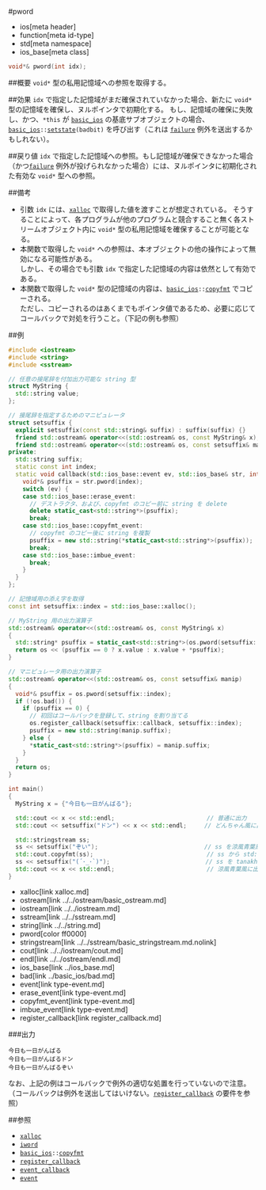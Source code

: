 #pword
* ios[meta header]
* function[meta id-type]
* std[meta namespace]
* ios_base[meta class]

```cpp
void*& pword(int idx);
```

##概要
`void*` 型の私用記憶域への参照を取得する。


##効果
`idx` で指定した記憶域がまだ確保されていなかった場合、新たに `void*` 型の記憶域を確保し、ヌルポインタで初期化する。
もし、記憶域の確保に失敗し、かつ、`*this` が [`basic_ios`](../basic_ios.md) の基底サブオブジェクトの場合、[`basic_ios`](../basic_ios.md)`::`[`setstate`](../basic_ios/setstate.md)`(badbit)` を呼び出す（これは [`failure`](failure.md.nolink) 例外を送出するかもしれない）。


##戻り値
`idx` で指定した記憶域への参照。もし記憶域が確保できなかった場合（かつ[`failure`](failure.md.nolink) 例外が投げられなかった場合）には、ヌルポインタに初期化された有効な `void*` 型への参照。


##備考
- 引数 `idx` には、[`xalloc`](xalloc.md) で取得した値を渡すことが想定されている。
    そうすることによって、各プログラムが他のプログラムと競合すること無く各ストリームオブジェクト内に `void*` 型の私用記憶域を確保することが可能となる。
- 本関数で取得した `void*` への参照は、本オブジェクトの他の操作によって無効になる可能性がある。  
    しかし、その場合でも引数 `idx` で指定した記憶域の内容は依然として有効である。
- 本関数で取得した `void*` 型の記憶域の内容は、[`basic_ios`](../basic_ios.md)`::`[`copyfmt`](../basic_ios/copyfmt.md.nolink) でコピーされる。  
    ただし、コピーされるのはあくまでもポインタ値であるため、必要に応じてコールバックで対処を行うこと。（下記の例も参照）


##例
```cpp
#include <iostream>
#include <string>
#include <sstream>

// 任意の接尾辞を付加出力可能な string 型
struct MyString {
  std::string value;
};

// 接尾辞を指定するためのマニピュレータ
struct setsuffix {
  explicit setsuffix(const std::string& suffix) : suffix(suffix) {}
  friend std::ostream& operator<<(std::ostream& os, const MyString& x);
  friend std::ostream& operator<<(std::ostream& os, const setsuffix& manip);
private:
  std::string suffix;
  static const int index;
  static void callback(std::ios_base::event ev, std::ios_base& str, int index) {
    void*& psuffix = str.pword(index);
    switch (ev) {
    case std::ios_base::erase_event:
      // デストラクタ、および、copyfmt のコピー前に string を delete
      delete static_cast<std::string*>(psuffix);
      break;
    case std::ios_base::copyfmt_event:
      // copyfmt のコピー後に string を複製
      psuffix = new std::string(*static_cast<std::string*>(psuffix));
      break;
    case std::ios_base::imbue_event:
      break;
    }
  }
};

// 記憶域用の添え字を取得
const int setsuffix::index = std::ios_base::xalloc();

// MyString 用の出力演算子
std::ostream& operator<<(std::ostream& os, const MyString& x)
{
  std::string* psuffix = static_cast<std::string*>(os.pword(setsuffix::index));
  return os << (psuffix == 0 ? x.value : x.value + *psuffix);
}

// マニピュレータ用の出力演算子
std::ostream& operator<<(std::ostream& os, const setsuffix& manip)
{
  void*& psuffix = os.pword(setsuffix::index);
  if (!os.bad()) {
    if (psuffix == 0) {
      // 初回はコールバックを登録して、string を割り当てる
      os.register_callback(setsuffix::callback, setsuffix::index);
      psuffix = new std::string(manip.suffix);
    } else {
      *static_cast<std::string*>(psuffix) = manip.suffix;
    }
  }
  return os;
}

int main()
{
  MyString x = {"今日も一日がんばる"};

  std::cout << x << std::endl;                          // 普通に出力
  std::cout << setsuffix("ドン") << x << std::endl;     // どんちゃん風に出力

  std::stringstream ss;
  ss << setsuffix("ぞい");                              // ss を涼風青葉風出力に設定
  std::cout.copyfmt(ss);                                // ss から std::cout にフォーマットをコピー
  ss << setsuffix("(´･_･`)");                           // ss を tanakh さん風に設定変更
  std::cout << x << std::endl;                          // 涼風青葉風に出力（ss に対する変更は無影響）
}
```
* xalloc[link xalloc.md]
* ostream[link ../../ostream/basic_ostream.md]
* iostream[link ../../iostream.md]
* sstream[link ../../sstream.md]
* string[link ../../string.md]
* pword[color ff0000]
* stringstream[link ../../sstream/basic_stringstream.md.nolink]
* cout[link ../../iostream/cout.md]
* endl[link ../../ostream/endl.md]
* ios_base[link ../ios_base.md]
* bad[link ../basic_ios/bad.md]
* event[link type-event.md]
* erase_event[link type-event.md]
* copyfmt_event[link type-event.md]
* imbue_event[link type-event.md]
* register_callback[link register_callback.md]

###出力
```
今日も一日がんばる
今日も一日がんばるドン
今日も一日がんばるぞい
```

なお、上記の例はコールバックで例外の適切な処置を行っていないので注意。  
（コールバックは例外を送出してはいけない。[`register_callback`](register_callback.md) の要件を参照）


##参照
- [`xalloc`](xalloc.md)
- [`iword`](iword.md)
- [`basic_ios`](../basic_ios.md)`::`[`copyfmt`](../basic_ios/copyfmt.md.nolink)
- [`register_callback`](register_callback.md)
- [`event_callback`](type-event_callback.md)
- [`event`](type-event.md)
